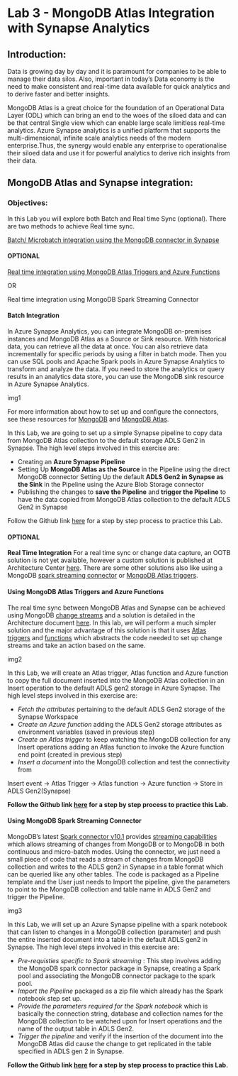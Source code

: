 # Lab 3 - MongoDB Atlas Integration with Synapse Analytics

## Introduction:

Data is growing day by day and it is paramount for companies to be able to manage their data silos. Also, important in today’s Data economy is the need to make consistent and real-time data available for quick analytics and to derive faster and better insights.

MongoDB Atlas is a great choice for the foundation of an Operational Data Layer (ODL) which can bring an end to the woes of the siloed data and can be that central Single view which can enable large scale limitless real-time analytics. Azure Synapse analytics is a unified platform that supports the multi-dimensional, infinite scale  analytics needs of the modern enterprise.Thus, the synergy would enable any enterprise to operationalise their siloed data and use it for powerful analytics to derive rich insights from their data.

## MongoDB Atlas and Synapse integration:

### Objectives:

In this Lab you will explore both Batch and Real time Sync (optional). There are two methods to achieve Real time sync.

[Batch/ Microbatch integration using the MongoDB connector in Synapse](#batch-integration)

#### OPTIONAL

[Real time integration using MongoDB Atlas Triggers and Azure Functions](#using-mongodb-atlas-triggers-and-azure-functions)

OR

Real time integration using MongoDB Spark Streaming Connector

#### Batch Integration

In Azure Synapse Analytics, you can integrate MongoDB on-premises instances and MongoDB Atlas as a Source or Sink resource. With historical data, you can retrieve all the data at once. You can also retrieve data incrementally for specific periods by using a filter in batch mode. Then you can use SQL pools and Apache Spark pools in Azure Synapse Analytics to transform and analyze the data. If you need to store the analytics or query results in an analytics data store, you can use the MongoDB sink resource in Azure Synapse Analytics.

img1

For more information about how to set up and configure the connectors, see these resources for [MongoDB](https://learn.microsoft.com/en-us/azure/data-factory/connector-mongodb?tabs=data-factory) and [MongoDB Atlas](https://learn.microsoft.com/en-us/azure/data-factory/connector-mongodb-atlas?tabs=data-factory). 

In this Lab, we are going to set up a simple Synapse pipeline to copy data from MongoDB Atlas collection to the default storage ADLS Gen2 in Synapse. The high level steps involved in this exercise are:  
* Creating an **Azure Synapse Pipeline**
* Setting Up **MongoDB Atlas as the Source** in the Pipeline using the direct MongoDB connector
Setting Up the default **ADLS Gen2 in Synapse as the Sink** in the Pipeline using the Azure Blob Storage connector
* Publishing the changes to **save the Pipeline** and **trigger the Pipeline** to have the data copied from MongoDB Atlas collection to the default ADLS Gen2 in Synapse

Follow the Github link [here](https://github.com/mongodb-partners/Azure_Synapse_Batch_Integration_MongoDBConnector) for a step by step process to practice this Lab.

#### OPTIONAL

**Real Time Integration** 
For a real time sync or change data capture, an OOTB solution is not yet available, however a custom solution is published at Architecture Center [here](https://learn.microsoft.com/en-us/azure/architecture/example-scenario/analytics/azure-synapse-analytics-integrate-mongodb-atlas). There are some other solutions also like using a MongoDB [spark streaming connector](https://www.mongodb.com/blog/post/introducing-mongodb-spark-connector-version-10-1) or [MongoDB Atlas triggers](https://www.mongodb.com/docs/atlas/app-services/triggers/).

#### Using MongoDB Atlas Triggers and Azure Functions

The real time sync between MongoDB Atlas and Synapse can be achieved using MongoDB [change streams](https://www.mongodb.com/docs/manual/changeStreams/) and a solution is detailed in the Architecture document [here](https://learn.microsoft.com/en-us/azure/architecture/example-scenario/analytics/azure-synapse-analytics-integrate-mongodb-atlas). In this lab, we will perform a much simpler solution and the major advantage of this solution is that it uses [Atlas triggers](https://www.mongodb.com/docs/atlas/app-services/triggers/) and [functions](https://www.mongodb.com/docs/atlas/app-services/functions/) which abstracts the code needed to set up change streams and take an action based on the same.

img2

In this Lab, we will create an Atlas trigger, Atlas function and Azure function to copy the full document inserted into the MongoDB Atlas collection in an Insert operation to the default ADLS gen2 storage in Azure Synapse. The high level steps involved in this exercise are:

* _Fetch the attributes_ pertaining to the default ADLS Gen2 storage of the Synapse Workspace
* _Create an Azure function_ adding the ADLS Gen2 storage attributes as environment variables (saved in previous step)
* _Create an Atlas trigger_ to keep watching the MongoDB collection for any Insert operations adding an Atlas function to invoke the Azure function end point (created in previous step)
* _Insert a document_ into the MongoDB collection and test the connectivity from 

Insert event -> Atlas Trigger -> Atlas function -> Azure function -> Store in ADLS Gen2(Synapse)

**Follow the Github link [here](https://github.com/mongodb-partners/Azure_Synapse_RealTimeSync_Using_AtlasTrigger_and_AzureFunction) for a step by step process to practice this Lab.**

#### Using MongoDB Spark Streaming Connector

MongoDB’s latest [Spark connector v10.1](https://www.mongodb.com/blog/post/introducing-mongodb-spark-connector-version-10-1)  provides [streaming capabilities](https://www.mongodb.com/docs/spark-connector/current/structured-streaming/) which allows streaming of changes from MongoDB or to MongoDB in both continuous and micro-batch modes. Using the connector, we just need a small piece of code that reads a stream of changes from MongoDB collection and writes to the ADLS gen2 in Synapse in a table format which can be queried like any other tables. The code is packaged as a Pipeline template and the User just needs to Import the pipeline, give the parameters to point to the MongoDB collection and table name in ADLS Gen2 and trigger the Pipeline.

img3

In this Lab, we will set up an Azure Synapse pipeline with a spark notebook that can listen to changes in  a MongoDB collection (parameter) and push the entire inserted document into a table in the default ADLS gen2 in Synapse. The high level steps involved in this exercise are:

* _Pre-requisties specific to Spark streaming_ : This step involves adding the MongoDB spark connector package in Synapse, creating a Spark pool and associating the MongoDB connector package to the spark pool.
* _Import the Pipeline_ packaged as a zip file which already has the Spark notebook step set up.
* _Provide the parameters required for the Spark notebook_ which is basically the connection string, database and collection names for the MongoDB collection to be watched upon for Insert operations and the name of the output table in ADLS Gen2.
* _Trigger the pipeline_ and verify if the insertion of the document into the MongoDB Atlas did cause the change to get replicated in the table specified in ADLS gen 2 in Synapse.

**Follow the Github link [here](https://github.com/mongodb-partners/Synapse-Spark-Streaming) for a step by step process to practice this Lab.**

















